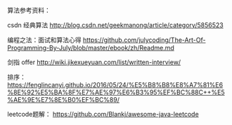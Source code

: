 算法参考资料：

csdn 经典算法
http://blog.csdn.net/geekmanong/article/category/5856523

编程之法：面试和算法心得
https://github.com/julycoding/The-Art-Of-Programming-By-July/blob/master/ebook/zh/Readme.md

剑指 offer
http://wiki.jikexueyuan.com/list/written-interview/

排序：
https://fenglincanyi.github.io/2016/05/24/%E5%B8%B8%E8%A7%81%E6%8E%92%E5%BA%8F%E7%AE%97%E6%B3%95%EF%BC%88C++%E5%AE%9E%E7%8E%B0%EF%BC%89/

leetcode题解：
https://github.com/Blankj/awesome-java-leetcode
